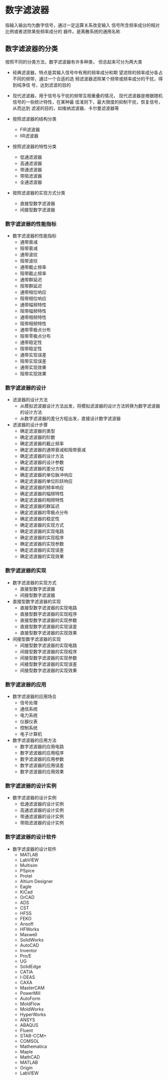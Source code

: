 # 数字滤波器

指输入输出均为数字信号，通过一定运算关系改变输入
信号所含频率成分的相对比例或者滤除某些频率成分的
器件。是离散系统的通用名称

## 数字滤波器的分类

按照不同的分类方法，数字滤波器有许多种类，
但总起来可分为两大类

* 经典滤波器，特点是其输入信号中有用的频率成分和期
望滤除的频率成分各占不同的频带，通过一个合适的选
频滤波器滤除某个频带或频率成分的干扰，得到纯净信
号，达到滤波的目的
* 现代滤波器，用于信号与干扰的频带互相重叠的情况，
现代滤波器是根据随机信号的一些统计特性，在某种最
佳准则下，最大限度的抑制干扰，恢复信号，从而达到
滤波的目的，如维纳滤波器、卡尔曼滤波器等

* 按照滤波器的结构分类
  * FIR滤波器
  * IIR滤波器

* 按照滤波器的特性分类
  * 低通滤波器
  * 高通滤波器
  * 带通滤波器
  * 带阻滤波器
  * 全通滤波器
* 按照滤波器的实现方式分类
  * 直接型数字滤波器
  * 间接型数字滤波器

### 数字滤波器的性能指标

* 数字滤波器的性能指标
  * 通带衰减
  * 阻带衰减
  * 通带波纹
  * 阻带波纹
  * 通带截止频率
  * 阻带截止频率
  * 通带群延迟
  * 阻带群延迟
  * 通带相位响应
  * 阻带相位响应
  * 通带幅频特性
  * 阻带幅频特性
  * 通带相频特性
  * 阻带相频特性
  * 通带零极点分布
  * 阻带零极点分布
  * 通带稳定性
  * 阻带稳定性
  * 通带实现误差
  * 阻带实现误差
  * 通带实现效果
  * 阻带实现效果

### 数字滤波器的设计

* 滤波器的设计方法
  * 从模拟滤波器设计方法出发，将模拟滤波器的设计方法转换为数字滤波器的设计方法
  * 从数字滤波器的差分方程出发，直接设计数字滤波器
* 滤波器的设计步骤
  * 确定滤波器的类型
  * 确定滤波器的阶数
  * 确定滤波器的截止频率
  * 确定滤波器的通带衰减和阻带衰减
  * 确定滤波器的设计方法
  * 确定滤波器的设计参数
  * 确定滤波器的差分方程
  * 确定滤波器的单位脉冲响应
  * 确定滤波器的单位阶跃响应
  * 确定滤波器的频率响应
  * 确定滤波器的幅频特性
  * 确定滤波器的相频特性
  * 确定滤波器的群延迟
  * 确定滤波器的零极点分布
  * 确定滤波器的稳定性
  * 确定滤波器的实现方式
  * 确定滤波器的实现电路
  * 确定滤波器的实现程序
  * 确定滤波器的实现参数
  * 确定滤波器的实现误差
  * 确定滤波器的实现效果

### 数字滤波器的实现

* 数字滤波器的实现方式
  * 直接型数字滤波器
  * 间接型数字滤波器
* 直接型数字滤波器的实现
  * 直接型数字滤波器的实现电路
  * 直接型数字滤波器的实现程序
  * 直接型数字滤波器的实现参数
  * 直接型数字滤波器的实现误差
  * 直接型数字滤波器的实现效果
* 间接型数字滤波器的实现
  * 间接型数字滤波器的实现电路
  * 间接型数字滤波器的实现程序
  * 间接型数字滤波器的实现参数
  * 间接型数字滤波器的实现误差
  * 间接型数字滤波器的实现效果

### 数字滤波器的应用

* 数字滤波器的应用场合
  * 信号处理
  * 通信系统
  * 电力系统
  * 仪器仪表
  * 控制系统
  * 电子计算机
* 数字滤波器的应用方法
  * 数字滤波器的应用电路
  * 数字滤波器的应用程序
  * 数字滤波器的应用参数
  * 数字滤波器的应用误差
  * 数字滤波器的应用效果

### 数字滤波器的设计实例

* 数字滤波器的设计实例
  * 低通滤波器的设计实例
  * 高通滤波器的设计实例
  * 带通滤波器的设计实例
  * 带阻滤波器的设计实例

### 数字滤波器的设计软件

* 数字滤波器的设计软件
  * MATLAB
  * LabVIEW
  * Multisim
  * PSpice
  * Protel
  * Altium Designer
  * Eagle
  * KiCad
  * OrCAD
  * ADS
  * CST
  * HFSS
  * FEKO
  * Ansoft
  * HFWorks
  * Maxwell
  * SolidWorks
  * AutoCAD
  * Inventor
  * Pro/E
  * UG
  * SolidEdge
  * CATIA
  * I-DEAS
  * CAXA
  * MasterCAM
  * PowerMill
  * AutoForm
  * MoldFlow
  * MoldWorks
  * HyperWorks
  * ANSYS
  * ABAQUS
  * Fluent
  * STAR-CCM+
  * COMSOL
  * Mathematica
  * Maple
  * MathCAD
  * MATLAB
  * Origin
  * LabVIEW
